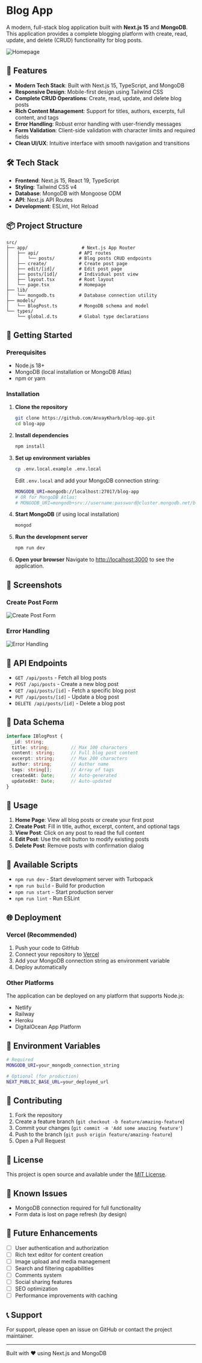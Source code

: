 # Blog App

A modern, full-stack blog application built with **Next.js 15** and **MongoDB**. This application provides a complete blogging platform with create, read, update, and delete (CRUD) functionality for blog posts.

![Homepage](https://github.com/user-attachments/assets/d7585720-d4d7-4d71-ad41-a4228a789f33)

## 🚀 Features

- **Modern Tech Stack**: Built with Next.js 15, TypeScript, and MongoDB
- **Responsive Design**: Mobile-first design using Tailwind CSS
- **Complete CRUD Operations**: Create, read, update, and delete blog posts
- **Rich Content Management**: Support for titles, authors, excerpts, full content, and tags
- **Error Handling**: Robust error handling with user-friendly messages
- **Form Validation**: Client-side validation with character limits and required fields
- **Clean UI/UX**: Intuitive interface with smooth navigation and transitions

## 🛠️ Tech Stack

- **Frontend**: Next.js 15, React 19, TypeScript
- **Styling**: Tailwind CSS v4
- **Database**: MongoDB with Mongoose ODM
- **API**: Next.js API Routes
- **Development**: ESLint, Hot Reload

## 📦 Project Structure

```
src/
├── app/                    # Next.js App Router
│   ├── api/               # API routes
│   │   └── posts/         # Blog posts CRUD endpoints
│   ├── create/            # Create post page
│   ├── edit/[id]/         # Edit post page
│   ├── posts/[id]/        # Individual post view
│   ├── layout.tsx         # Root layout
│   └── page.tsx           # Homepage
├── lib/
│   └── mongodb.ts         # Database connection utility
├── models/
│   └── BlogPost.ts        # MongoDB schema and model
└── types/
    └── global.d.ts        # Global type declarations
```

## 🚀 Getting Started

### Prerequisites

- Node.js 18+ 
- MongoDB (local installation or MongoDB Atlas)
- npm or yarn

### Installation

1. **Clone the repository**
   ```bash
   git clone https://github.com/AnvayKharb/blog-app.git
   cd blog-app
   ```

2. **Install dependencies**
   ```bash
   npm install
   ```

3. **Set up environment variables**
   ```bash
   cp .env.local.example .env.local
   ```
   
   Edit `.env.local` and add your MongoDB connection string:
   ```bash
   MONGODB_URI=mongodb://localhost:27017/blog-app
   # OR for MongoDB Atlas:
   # MONGODB_URI=mongodb+srv://username:password@cluster.mongodb.net/blog-app
   ```

4. **Start MongoDB** (if using local installation)
   ```bash
   mongod
   ```

5. **Run the development server**
   ```bash
   npm run dev
   ```

6. **Open your browser**
   Navigate to [http://localhost:3000](http://localhost:3000) to see the application.

## 📱 Screenshots

### Create Post Form
![Create Post Form](https://github.com/user-attachments/assets/868ff687-5a3e-4f90-9ca8-eacc1cd53076)

### Error Handling
![Error Handling](https://github.com/user-attachments/assets/985232c5-0283-4df2-bb25-174f83c711ca)

## 🔗 API Endpoints

- `GET /api/posts` - Fetch all blog posts
- `POST /api/posts` - Create a new blog post
- `GET /api/posts/[id]` - Fetch a specific blog post
- `PUT /api/posts/[id]` - Update a blog post
- `DELETE /api/posts/[id]` - Delete a blog post

## 📄 Data Schema

```typescript
interface IBlogPost {
  _id: string;
  title: string;        // Max 100 characters
  content: string;      // Full blog post content
  excerpt: string;      // Max 200 characters
  author: string;       // Author name
  tags: string[];       // Array of tags
  createdAt: Date;      // Auto-generated
  updatedAt: Date;      // Auto-updated
}
```

## 🎯 Usage

1. **Home Page**: View all blog posts or create your first post
2. **Create Post**: Fill in title, author, excerpt, content, and optional tags
3. **View Post**: Click on any post to read the full content
4. **Edit Post**: Use the edit button to modify existing posts
5. **Delete Post**: Remove posts with confirmation dialog

## 🔧 Available Scripts

- `npm run dev` - Start development server with Turbopack
- `npm run build` - Build for production
- `npm run start` - Start production server
- `npm run lint` - Run ESLint

## 🌐 Deployment

### Vercel (Recommended)

1. Push your code to GitHub
2. Connect your repository to [Vercel](https://vercel.com)
3. Add your MongoDB connection string as environment variable
4. Deploy automatically

### Other Platforms

The application can be deployed on any platform that supports Node.js:
- Netlify
- Railway
- Heroku
- DigitalOcean App Platform

## 📝 Environment Variables

```bash
# Required
MONGODB_URI=your_mongodb_connection_string

# Optional (for production)
NEXT_PUBLIC_BASE_URL=your_deployed_url
```

## 🤝 Contributing

1. Fork the repository
2. Create a feature branch (`git checkout -b feature/amazing-feature`)
3. Commit your changes (`git commit -m 'Add some amazing feature'`)
4. Push to the branch (`git push origin feature/amazing-feature`)
5. Open a Pull Request

## 📄 License

This project is open source and available under the [MIT License](LICENSE).

## 🐛 Known Issues

- MongoDB connection required for full functionality
- Form data is lost on page refresh (by design)

## 🚀 Future Enhancements

- [ ] User authentication and authorization
- [ ] Rich text editor for content creation
- [ ] Image upload and media management
- [ ] Search and filtering capabilities
- [ ] Comments system
- [ ] Social sharing features
- [ ] SEO optimization
- [ ] Performance improvements with caching

## 📞 Support

For support, please open an issue on GitHub or contact the project maintainer.

---

Built with ❤️ using Next.js and MongoDB
